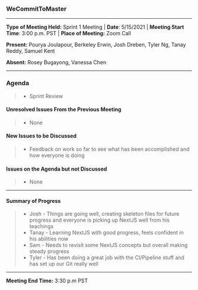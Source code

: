 ### WeCommitToMaster

* * *

**Type of Meeting Held:** Sprint 1 Meeting | **Date**: 5/15/2021 | **Meeting Start Time**: 3:00 p.m. PST | **Place of Meeting:** Zoom Call  </br>

**Present:** Pourya Joulapour, Berkeley Erwin, Josh Dreben, Tyler Ng, Tanay Reddy, Samuel Kent </br>

**Absent:** Rosey Bugayong, Vanessa Chen

* * *

### Agenda

> * Sprint Review

#### Unresolved Issues From the Previous Meeting

> * None

#### New Issues to be Discussed

> * Feedback on work so far to see what has been accomplished and how everyone is doing

#### Issues on the Agenda but not Discussed

> * None

* * *

#### Summary of Progress

> * Josh - Things are going well, creating skeleton files for future progress and everyone is picking up NextJS well from his teachings
> * Tanay - Learning NextJS with good progress, feels confident in his abilities now
> * Sam - Needs to revisit some NextJS concepts but overall making steady progress
> * Tyler - Has been doing a great job with the CI/Pipeline stuff and has set up our Git really well

* * *
**Meeting End Time:** 3:30 p.m PST
